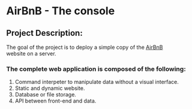 # AirBnB - The console

## Project Description:

The goal of the project is to deploy a simple copy of the [AirBnB](https://www.airbnb.com/)  
website on a server.

### The complete web application is composed of the following:

1. Command interpeter to manipulate data without a visual interface.
2. Static and dynamic website.
3. Database or file storage.
4. API between front-end and data.
